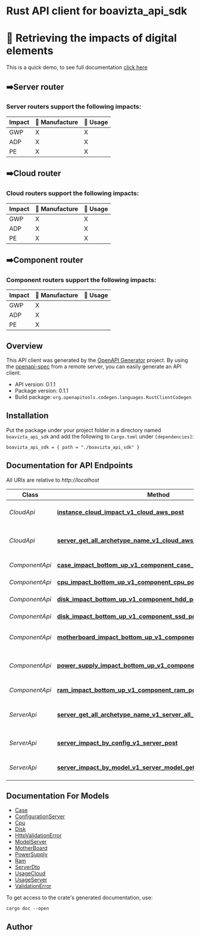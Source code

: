 # Rust API client for boavizta_api_sdk

# 🎯 Retrieving the impacts of digital elements
This is a quick demo, to see full documentation [click here](http://api.boavizta.org) 
## ➡️Server router 
### Server routers support the following impacts: 
| Impact | 🔨 Manufacture | 🔌 Usage |
|--------|----------------|----------|
|   GWP  |        X       |     X    |
|   ADP  |        X       |     X    |
|   PE   |        X       |     X    |
## ➡️Cloud router 
### Cloud routers support the following impacts: 
| Impact | 🔨 Manufacture | 🔌 Usage |
|--------|----------------|----------|
|   GWP  |        X       |     X    |
|   ADP  |        X       |     X    |
|   PE   |        X       |     X    |
## ➡️Component router 
### Component routers support the following impacts: 
| Impact | 🔨 Manufacture | 🔌 Usage |
|--------|----------------|----------|
|   GWP  |        X       |          |
|   ADP  |        X       |          |
|   PE   |        X       |          |



## Overview

This API client was generated by the [OpenAPI Generator](https://openapi-generator.tech) project.  By using the [openapi-spec](https://openapis.org) from a remote server, you can easily generate an API client.

- API version: 0.1.1
- Package version: 0.1.1
- Build package: `org.openapitools.codegen.languages.RustClientCodegen`

## Installation

Put the package under your project folder in a directory named `boavizta_api_sdk` and add the following to `Cargo.toml` under `[dependencies]`:

```
boavizta_api_sdk = { path = "./boavizta_api_sdk" }
```

## Documentation for API Endpoints

All URIs are relative to *http://localhost*

Class | Method | HTTP request | Description
------------ | ------------- | ------------- | -------------
*CloudApi* | [**instance_cloud_impact_v1_cloud_aws_post**](docs/CloudApi.md#instance_cloud_impact_v1_cloud_aws_post) | **POST** /v1/cloud/aws | Instance Cloud Impact
*CloudApi* | [**server_get_all_archetype_name_v1_cloud_aws_all_instances_get**](docs/CloudApi.md#server_get_all_archetype_name_v1_cloud_aws_all_instances_get) | **GET** /v1/cloud/aws/all_instances | Server Get All Archetype Name
*ComponentApi* | [**case_impact_bottom_up_v1_component_case_post**](docs/ComponentApi.md#case_impact_bottom_up_v1_component_case_post) | **POST** /v1/component/case | Case Impact Bottom Up
*ComponentApi* | [**cpu_impact_bottom_up_v1_component_cpu_post**](docs/ComponentApi.md#cpu_impact_bottom_up_v1_component_cpu_post) | **POST** /v1/component/cpu | Cpu Impact Bottom Up
*ComponentApi* | [**disk_impact_bottom_up_v1_component_hdd_post**](docs/ComponentApi.md#disk_impact_bottom_up_v1_component_hdd_post) | **POST** /v1/component/hdd | Disk Impact Bottom Up
*ComponentApi* | [**disk_impact_bottom_up_v1_component_ssd_post**](docs/ComponentApi.md#disk_impact_bottom_up_v1_component_ssd_post) | **POST** /v1/component/ssd | Disk Impact Bottom Up
*ComponentApi* | [**motherboard_impact_bottom_up_v1_component_motherboard_post**](docs/ComponentApi.md#motherboard_impact_bottom_up_v1_component_motherboard_post) | **POST** /v1/component/motherboard | Motherboard Impact Bottom Up
*ComponentApi* | [**power_supply_impact_bottom_up_v1_component_power_supply_post**](docs/ComponentApi.md#power_supply_impact_bottom_up_v1_component_power_supply_post) | **POST** /v1/component/power_supply | Power Supply Impact Bottom Up
*ComponentApi* | [**ram_impact_bottom_up_v1_component_ram_post**](docs/ComponentApi.md#ram_impact_bottom_up_v1_component_ram_post) | **POST** /v1/component/ram | Ram Impact Bottom Up
*ServerApi* | [**server_get_all_archetype_name_v1_server_all_default_models_get**](docs/ServerApi.md#server_get_all_archetype_name_v1_server_all_default_models_get) | **GET** /v1/server/all_default_models | Server Get All Archetype Name
*ServerApi* | [**server_impact_by_config_v1_server_post**](docs/ServerApi.md#server_impact_by_config_v1_server_post) | **POST** /v1/server/ | Server Impact By Config
*ServerApi* | [**server_impact_by_model_v1_server_model_get**](docs/ServerApi.md#server_impact_by_model_v1_server_model_get) | **GET** /v1/server/model | Server Impact By Model


## Documentation For Models

 - [Case](docs/Case.md)
 - [ConfigurationServer](docs/ConfigurationServer.md)
 - [Cpu](docs/Cpu.md)
 - [Disk](docs/Disk.md)
 - [HttpValidationError](docs/HttpValidationError.md)
 - [ModelServer](docs/ModelServer.md)
 - [MotherBoard](docs/MotherBoard.md)
 - [PowerSupply](docs/PowerSupply.md)
 - [Ram](docs/Ram.md)
 - [ServerDto](docs/ServerDto.md)
 - [UsageCloud](docs/UsageCloud.md)
 - [UsageServer](docs/UsageServer.md)
 - [ValidationError](docs/ValidationError.md)


To get access to the crate's generated documentation, use:

```
cargo doc --open
```

## Author



